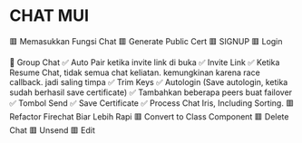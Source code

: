 # CHAT MUI
🟥 Memasukkan Fungsi Chat
🟥 Generate Public Cert
🟥 SIGNUP
🟥 Login


🐢 Group Chat
✅ Auto Pair ketika invite link di buka
✅ Invite Link
✅ Ketika Resume Chat, tidak semua chat keliatan. kemungkinan karena race callback. jadi saling timpa
✅ Trim Keys
✅ Autologin (Save autologin, ketika sudah berhasil save certificate)
✅ Tambahkan beberapa peers buat failover
✅ Tombol Send
✅ Save Certificate
✅ Process Chat Iris, Including Sorting.
🟥 Refactor Firechat Biar Lebih Rapi
🟥 Convert to Class Component
🟥 Delete Chat
🟥 Unsend
🟥 Edit

